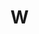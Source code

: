 <!DOCTYPE html>

<html lang="es">
    <head>
        <link rel="stylesheet" type="text/css" href="style.css">
    </head>
    <body>
        <h1>W</h1>
    </body>
</html>